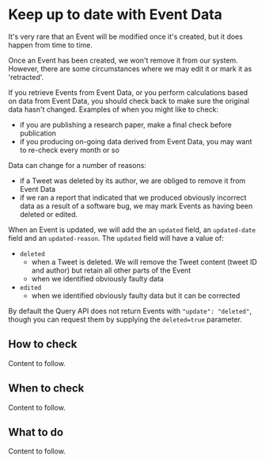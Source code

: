 # Keep up to date with Event Data

It's very rare that an Event will be modified once it's created, but it does happen from time to time. 

Once an Event has been created, we won't remove it from our system. However, there are some circumstances where we may edit it or mark it as 'retracted'.

If you retrieve Events from Event Data, or you perform calculations based on data from Event Data, you should check back to make sure the original data hasn't changed. Examples of when you might like to check:

 - if you are publishing a research paper, make a final check before publication
 - if you producing on-going data derived from Event Data, you may want to re-check every month or so

Data can change for a number of reasons:

 - if a Tweet was deleted by its author, we are obliged to remove it from Event Data
 - if we ran a report that indicated that we produced obviously incorrect data as a result of a software bug, we may mark Events as having been deleted or edited.

When an Event is updated, we will add the an `updated` field, an `updated-date` field and an `updated-reason`. The `updated` field will have a value of:

 - `deleted`
   - when a Tweet is deleted. We will remove the Tweet content (tweet ID and author) but retain all other parts of the Event
   - when we identified obviously faulty data
 - `edited`
   - when we identified obviously faulty data but it can be corrected

By default the Query API does not return Events with `"update": "deleted"`, though you can request them by supplying the `deleted=true` parameter.

## How to check

Content to follow.

## When to check

Content to follow.

## What to do

Content to follow.

